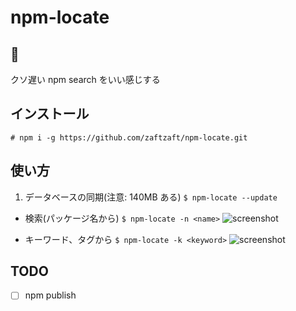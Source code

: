 npm-locate
============

## 💨
クソ遅い npm search をいい感じする

## インストール
`# npm i -g https://github.com/zaftzaft/npm-locate.git`

## 使い方
1. データベースの同期(注意: 140MB ある)
```$ npm-locate --update```

+ 検索(パッケージ名から)
```$ npm-locate -n <name>```
![screenshot](https://raw.githubusercontent.com/zaftzaft/npm-locate/master/ss/byname.png)

+ キーワード、タグから
```$ npm-locate -k <keyword>```
![screenshot](https://raw.githubusercontent.com/zaftzaft/npm-locate/master/ss/bykeyword.png)

## TODO
+ [ ] npm publish
